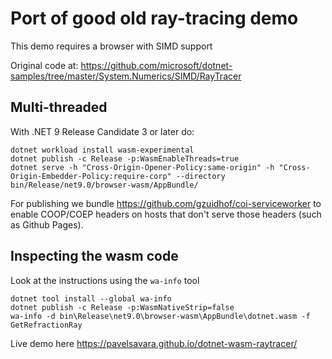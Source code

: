 # Port of good old ray-tracing demo


This demo requires a browser with SIMD support

Original code at: https://github.com/microsoft/dotnet-samples/tree/master/System.Numerics/SIMD/RayTracer

## Multi-threaded

With .NET 9 Release Candidate 3 or later do:

```
dotnet workload install wasm-experimental
dotnet publish -c Release -p:WasmEnableThreads=true
dotnet serve -h "Cross-Origin-Opener-Policy:same-origin" -h "Cross-Origin-Embedder-Policy:require-corp" --directory bin/Release/net9.0/browser-wasm/AppBundle/
```

For publishing we bundle https://github.com/gzuidhof/coi-serviceworker to enable COOP/COEP headers on hosts that don't serve those headers (such as Github Pages).

## Inspecting the wasm code

Look at the instructions using the `wa-info` tool

```
dotnet tool install --global wa-info
dotnet publish -c Release -p:WasmNativeStrip=false
wa-info -d bin\Release\net9.0\browser-wasm\AppBundle\dotnet.wasm -f GetRefractionRay
```

Live demo here https://pavelsavara.github.io/dotnet-wasm-raytracer/
